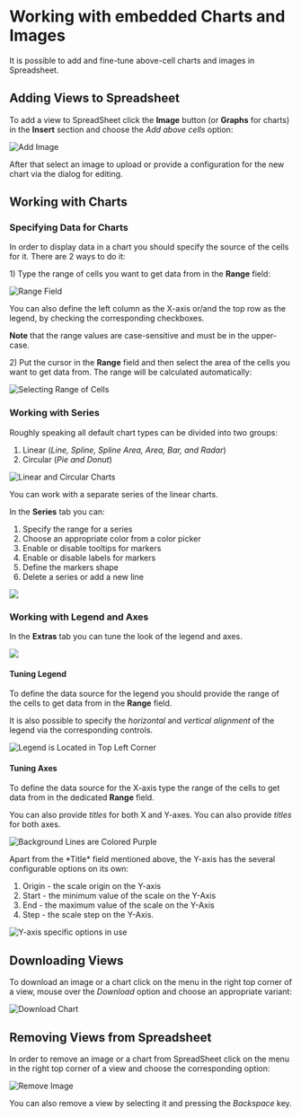 # Working with embedded Charts and Images

It is possible to add and fine-tune above-cell charts and images in Spreadsheet.

## Adding Views to Spreadsheet

To add a view to SpreadSheet click the **Image** button \(or **Graphs** for charts\) in the **Insert** section and choose the _Add above cells_ option:

![Add Image](.gitbook/assets/add_image.png)

After that select an image to upload or provide a configuration for the new chart via the dialog for editing.

## Working with Charts

### Specifying Data for Charts

In order to display data in a chart you should specify the source of the cells for it. There are 2 ways to do it:

1\) Type the range of cells you want to get data from in the **Range** field:

![Range Field](.gitbook/assets/chart_range.png)

You can also define the left column as the X-axis or/and the top row as the legend, by checking the corresponding checkboxes.

**Note** that the range values are case-sensitive and must be in the upper-case.

2\) Put the cursor in the **Range** field and then select the area of the cells you want to get data from. The range will be calculated automatically:

![Selecting Range of Cells](.gitbook/assets/select_chart_range.gif)

### Working with Series

Roughly speaking all default chart types can be divided into two groups:

1. Linear \(_Line, Spline, Spline Area, Area, Bar, and Radar_\)
2. Circular \(_Pie and Donut_\)

![Linear and Circular Charts](.gitbook/assets/chart_types.png)

You can work with a separate series of the linear charts.

In the **Series** tab you can:

1. Specify the range for a series 
2. Choose an appropriate color from a color picker
3. Enable or disable tooltips for markers
4. Enable or disable labels for markers
5. Define the markers shape
6. Delete a series or add a new line

![](.gitbook/assets/chart_series%20%281%29.png)

### Working with Legend and Axes

In the **Extras** tab you can tune the look of the legend and axes.

![](.gitbook/assets/chart_extras%20%281%29.png)

#### Tuning Legend

To define the data source for the legend you should provide the range of the cells to get data from in the **Range** field.

It is also possible to specify the _horizontal_ and _vertical alignment_ of the legend via the corresponding controls.

![Legend is Located in Top Left Corner](.gitbook/assets/chart_legend.png)

#### Tuning Axes

To define the data source for the X-axis type the range of the cells to get data from in the dedicated **Range** field.

You can also provide _titles_ for both X and Y-axes. You can also provide _titles_ for both axes.

![Background Lines are Colored Purple](.gitbook/assets/chart_lines_color.png)

Apart from the \*Title\* field mentioned above, the Y-axis has the several configurable options on its own:

1. Origin - the scale origin on the Y-axis
2. Start - the minimum value of the scale on the Y-Axis
3. End - the maximum value of the scale on the Y-Axis
4. Step - the scale step on the Y-Axis.

![Y-axis specific options in use](.gitbook/assets/yaxis-specific-settings.png)

## Downloading Views

To download an image or a chart click on the menu in the right top corner of a view, mouse over the _Download_ option and choose an appropriate variant:

![Download Chart](.gitbook/assets/chart_download.png)

## Removing Views from Spreadsheet

In order to remove an image or a chart from SpreadSheet click on the menu in the right top corner of a view and choose the corresponding option:

![Remove Image](.gitbook/assets/chart_remove.png)

You can also remove a view by selecting it and pressing the _Backspace_ key.

